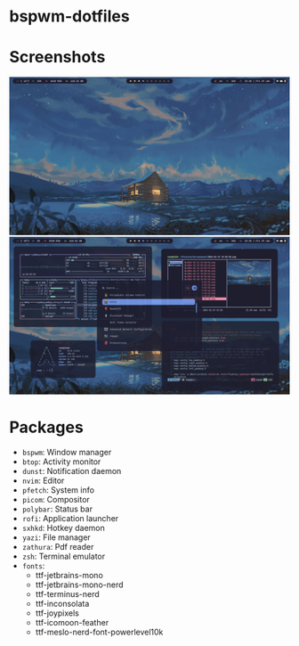 # bspwm-dotfiles
# Screenshots
![lol](https://github.com/ImSb91/bspwm-dotfiles/blob/main/preview1.png?raw=true "preview1")
![lol](https://github.com/ImSb91/bspwm-dotfiles/blob/main/preview2.png?raw=true "preview2")

# Packages 

* `bspwm`: Window manager
* `btop`: Activity monitor
* `dunst`: Notification daemon
* `nvim`: Editor
* `pfetch`: System info
* `picom`: Compositor
* `polybar`: Status bar
* `rofi`: Application launcher
* `sxhkd`: Hotkey daemon
* `yazi`: File manager
* `zathura`: Pdf reader
* `zsh`: Terminal emulator
* `fonts`:
   - ttf-jetbrains-mono
   - ttf-jetbrains-mono-nerd
   - ttf-terminus-nerd
   - ttf-inconsolata
   - ttf-joypixels
   - ttf-icomoon-feather
   - ttf-meslo-nerd-font-powerlevel10k
     
